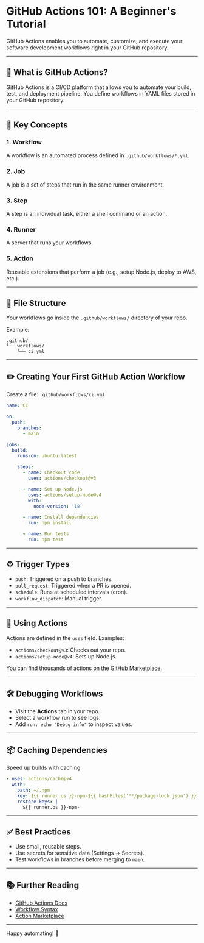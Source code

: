 # GitHub Actions 101: A Beginner's Tutorial

GitHub Actions enables you to automate, customize, and execute your software development workflows right in your GitHub repository.

---

## 📘 What is GitHub Actions?

GitHub Actions is a CI/CD platform that allows you to automate your build, test, and deployment pipeline. You define workflows in YAML files stored in your GitHub repository.

---

## 🚀 Key Concepts

### 1. **Workflow**
A workflow is an automated process defined in `.github/workflows/*.yml`.

### 2. **Job**
A job is a set of steps that run in the same runner environment.

### 3. **Step**
A step is an individual task, either a shell command or an action.

### 4. **Runner**
A server that runs your workflows.

### 5. **Action**
Reusable extensions that perform a job (e.g., setup Node.js, deploy to AWS, etc.).

---

## 📁 File Structure

Your workflows go inside the `.github/workflows/` directory of your repo.

Example:
```
.github/
└── workflows/
    └── ci.yml
```

---

## ✏️ Creating Your First GitHub Action Workflow

Create a file: `.github/workflows/ci.yml`

```yaml
name: CI

on:
  push:
    branches:
      - main

jobs:
  build:
    runs-on: ubuntu-latest

    steps:
      - name: Checkout code
        uses: actions/checkout@v3

      - name: Set up Node.js
        uses: actions/setup-node@v4
        with:
          node-version: '18'

      - name: Install dependencies
        run: npm install

      - name: Run tests
        run: npm test
```

---

## ⚙️ Trigger Types

- `push`: Triggered on a push to branches.
- `pull_request`: Triggered when a PR is opened.
- `schedule`: Runs at scheduled intervals (cron).
- `workflow_dispatch`: Manual trigger.

---

## 🧪 Using Actions

Actions are defined in the `uses` field. Examples:
- `actions/checkout@v3`: Checks out your repo.
- `actions/setup-node@v4`: Sets up Node.js.

You can find thousands of actions on the [GitHub Marketplace](https://github.com/marketplace?type=actions).

---

## 🛠 Debugging Workflows

- Visit the **Actions** tab in your repo.
- Select a workflow run to see logs.
- Add `run: echo "Debug info"` to inspect values.

---

## 📦 Caching Dependencies

Speed up builds with caching:

```yaml
- uses: actions/cache@v4
  with:
    path: ~/.npm
    key: ${{ runner.os }}-npm-${{ hashFiles('**/package-lock.json') }}
    restore-keys: |
      ${{ runner.os }}-npm-
```

---

## ✅ Best Practices

- Use small, reusable steps.
- Use secrets for sensitive data (Settings → Secrets).
- Test workflows in branches before merging to `main`.

---

## 📚 Further Reading

- [GitHub Actions Docs](https://docs.github.com/en/actions)
- [Workflow Syntax](https://docs.github.com/en/actions/using-workflows/workflow-syntax-for-github-actions)
- [Action Marketplace](https://github.com/marketplace?type=actions)

---

Happy automating! 🚀

